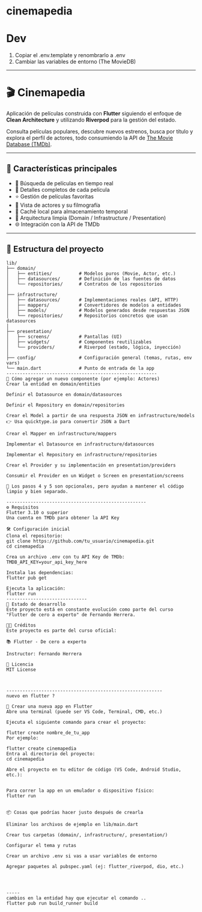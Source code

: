 # cinemapedia


# Dev

1. Copiar el .env.template y renombrarlo a .env
2. Cambiar las variables de entorno (The MovieDB)



--------------------------------------------------------
# 🎬 Cinemapedia

Aplicación de películas construida con **Flutter** siguiendo el enfoque de **Clean Architecture** y utilizando **Riverpod** para la gestión del estado.

Consulta películas populares, descubre nuevos estrenos, busca por título y explora el perfil de actores, todo consumiendo la API de [The Movie Database (TMDb)](https://www.themoviedb.org/).

---

## 🚀 Características principales

- 🔎 Búsqueda de películas en tiempo real
- 🎥 Detalles completos de cada película
- ⭐ Gestión de películas favoritas
- 👤 Vista de actores y su filmografía
- 💾 Caché local para almacenamiento temporal
- 🎯 Arquitectura limpia (Domain / Infrastructure / Presentation)
- 🌐 Integración con la API de TMDb

---

## 🧱 Estructura del proyecto

```plaintext
lib/
├── domain/
│   ├── entities/          # Modelos puros (Movie, Actor, etc.)
│   ├── datasources/       # Definición de las fuentes de datos
│   └── repositories/      # Contratos de los repositorios
│
├── infrastructure/
│   ├── datasources/       # Implementaciones reales (API, HTTP)
│   ├── mappers/           # Convertidores de modelos a entidades
│   ├── models/            # Modelos generados desde respuestas JSON
│   └── repositories/      # Repositorios concretos que usan datasources
│
├── presentation/
│   ├── screens/           # Pantallas (UI)
│   ├── widgets/           # Componentes reutilizables
│   └── providers/         # Riverpod (estado, lógica, inyección)
│
├── config/                # Configuración general (temas, rutas, env vars)
└── main.dart              # Punto de entrada de la app
--------------------------------------------------------
🧩 Cómo agregar un nuevo componente (por ejemplo: Actores)
Crear la entidad en domain/entities

Definir el Datasource en domain/datasources

Definir el Repository en domain/repositories

Crear el Model a partir de una respuesta JSON en infrastructure/models
👉 Usa quicktype.io para convertir JSON a Dart

Crear el Mapper en infrastructure/mappers

Implementar el Datasource en infrastructure/datasources

Implementar el Repository en infrastructure/repositories

Crear el Provider y su implementación en presentation/providers

Consumir el Provider en un Widget o Screen en presentation/screens

📌 Los pasos 4 y 5 son opcionales, pero ayudan a mantener el código limpio y bien separado.

----------------------------------------------------
⚙️ Requisitos
Flutter 3.10 o superior
Una cuenta en TMDb para obtener la API Key

🛠️ Configuración inicial
Clona el repositorio:
git clone https://github.com/tu_usuario/cinemapedia.git
cd cinemapedia

Crea un archivo .env con tu API Key de TMDb:
TMDB_API_KEY=your_api_key_here

Instala las dependencias:
flutter pub get

Ejecuta la aplicación:
flutter run
------------------------------
🧪 Estado de desarrollo
Este proyecto está en constante evolución como parte del curso "Flutter de cero a experto" de Fernando Herrera.

👨‍🏫 Créditos
Este proyecto es parte del curso oficial:

📚 Flutter - De cero a experto

Instructor: Fernando Herrera

📄 Licencia
MIT License



----------------------------------------------------------
nuevo en flutter ? 

🚀 Crear una nueva app en Flutter
Abre una terminal (puede ser VS Code, Terminal, CMD, etc.)

Ejecuta el siguiente comando para crear el proyecto:

flutter create nombre_de_tu_app
Por ejemplo:

flutter create cinemapedia
Entra al directorio del proyecto:
cd cinemapedia

Abre el proyecto en tu editor de código (VS Code, Android Studio, etc.):


Para correr la app en un emulador o dispositivo físico:
flutter run


📦 Cosas que podrías hacer justo después de crearla

Eliminar los archivos de ejemplo en lib/main.dart

Crear tus carpetas (domain/, infrastructure/, presentation/)

Configurar el tema y rutas

Crear un archivo .env si vas a usar variables de entorno

Agregar paquetes al pubspec.yaml (ej: flutter_riverpod, dio, etc.)




----- 
cambios en la entidad hay que ejecutar el comando .. 
flutter pub run build_runner build